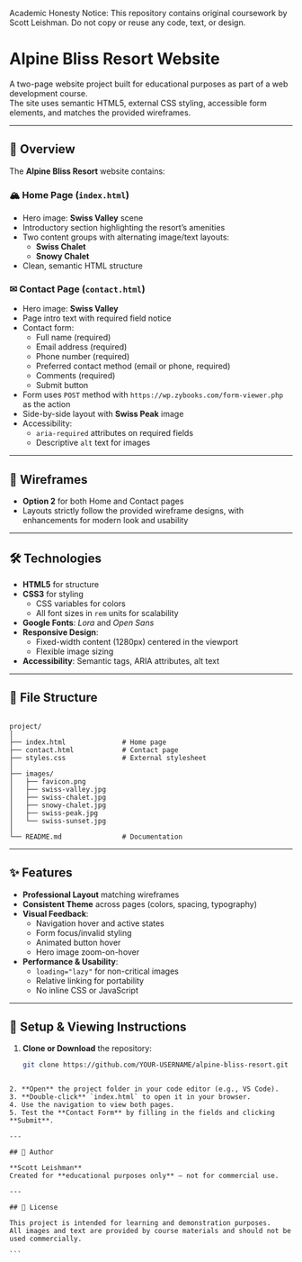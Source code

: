 Academic Honesty Notice:
This repository contains original coursework by Scott Leishman.
Do not copy or reuse any code, text, or design.

# Alpine Bliss Resort Website

A two-page website project built for educational purposes as part of a web development course.  
The site uses semantic HTML5, external CSS styling, accessible form elements, and matches the provided wireframes.

---

## 📖 Overview

The **Alpine Bliss Resort** website contains:

### 🏔 Home Page (`index.html`)
- Hero image: **Swiss Valley** scene
- Introductory section highlighting the resort’s amenities
- Two content groups with alternating image/text layouts:
  - **Swiss Chalet**
  - **Snowy Chalet**
- Clean, semantic HTML structure

### ✉ Contact Page (`contact.html`)
- Hero image: **Swiss Valley**
- Page intro text with required field notice
- Contact form:
  - Full name (required)
  - Email address (required)
  - Phone number (required)
  - Preferred contact method (email or phone, required)
  - Comments (required)
  - Submit button
- Form uses `POST` method with `https://wp.zybooks.com/form-viewer.php` as the action
- Side-by-side layout with **Swiss Peak** image
- Accessibility:
  - `aria-required` attributes on required fields
  - Descriptive `alt` text for images

---

## 🎨 Wireframes

- **Option 2** for both Home and Contact pages  
- Layouts strictly follow the provided wireframe designs, with enhancements for modern look and usability

---

## 🛠 Technologies

- **HTML5** for structure
- **CSS3** for styling
  - CSS variables for colors
  - All font sizes in `rem` units for scalability
- **Google Fonts**: *Lora* and *Open Sans*
- **Responsive Design**:
  - Fixed-width content (1280px) centered in the viewport
  - Flexible image sizing
- **Accessibility**: Semantic tags, ARIA attributes, alt text

---

## 📂 File Structure

```

project/
│
├── index.html              # Home page
├── contact.html            # Contact page
├── styles.css              # External stylesheet
│
├── images/
│   ├── favicon.png
│   ├── swiss-valley.jpg
│   ├── swiss-chalet.jpg
│   ├── snowy-chalet.jpg
│   ├── swiss-peak.jpg
│   └── swiss-sunset.jpg
│
└── README.md               # Documentation

````

---

## ✨ Features

- **Professional Layout** matching wireframes
- **Consistent Theme** across pages (colors, spacing, typography)
- **Visual Feedback**:
  - Navigation hover and active states
  - Form focus/invalid styling
  - Animated button hover
  - Hero image zoom-on-hover
- **Performance & Usability**:
  - `loading="lazy"` for non-critical images
  - Relative linking for portability
  - No inline CSS or JavaScript

---

## 🚀 Setup & Viewing Instructions

1. **Clone or Download** the repository:
   ```bash
   git clone https://github.com/YOUR-USERNAME/alpine-bliss-resort.git
````

2. **Open** the project folder in your code editor (e.g., VS Code).
3. **Double-click** `index.html` to open it in your browser.
4. Use the navigation to view both pages.
5. Test the **Contact Form** by filling in the fields and clicking **Submit**.

---

## 👤 Author

**Scott Leishman**
Created for **educational purposes only** — not for commercial use.

---

## 📜 License

This project is intended for learning and demonstration purposes.
All images and text are provided by course materials and should not be used commercially.

```
